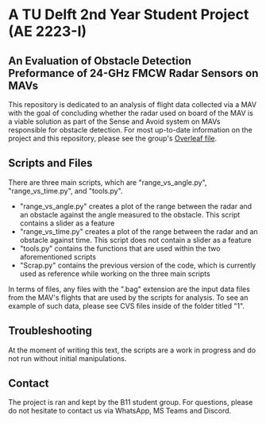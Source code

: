 # A TU Delft 2nd Year Student Project (AE 2223-I)
## An Evaluation of Obstacle Detection Preformance of 24-GHz FMCW Radar Sensors on MAVs
This repository is dedicated to an analysis of flight data collected via a MAV with the goal of concluding whether the radar used on board of the MAV is a viable solution as part of the Sense and Avoid system on MAVs responsible for obstacle detection. For most up-to-date information on the project and this repository, please see the group's [Overleaf file](https://www.overleaf.com/read/mjbcnttmngxn).

## Scripts and Files
There are three main scripts, which are "range_vs_angle.py", "range_vs_time.py", and "tools.py".
* "range_vs_angle.py" creates a plot of the range between the radar and an obstacle against the angle measured to the obstacle. This script contains a slider as a feature
* "range_vs_time.py" creates a plot of the range between the radar and an obstacle against time. This script does not contain a slider as a feature
* "tools.py" contains the functions that are used within the two aforementioned scripts
* "Scrap.py" contains the previous version of the code, which is currently used as reference while working on the three main scripts

In terms of files, any files with the ".bag" extension are the input data files from the MAV's flights that are used by the scripts for analysis. To see an example of such data, please see CVS files inside of the folder titled "1".

## Troubleshooting 
At the moment of writing this text, the scripts are a work in progress and do not run without initial manipulations. 

## Contact
The project is ran and kept by the B11 student group. For questions, please do not hesitate to contact us via WhatsApp, MS Teams and Discord.
